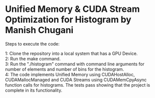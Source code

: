 # Unified Memory & CUDA Stream Optimization for Histogram by Manish Chugani
  
Steps to execute the code:
  
1: Clone the repository into a local system that has a GPU Device.  
2: Run the make command.  
3: Run the "./histogram" command with command line arguments for number of elements and number of bins for the histogram.  
4: The code implements Unified Memory using CUDAHostAlloc, CUDAMallocManaged and CUDA Streams using CUDAMemCpyAsync function calls for histograms. The tests pass showing that the project is complete in its functionality.
